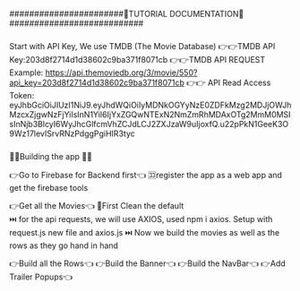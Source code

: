 #######################🚀TUTORIAL DOCUMENTATION🚀###########################

#####

Start with API Key, We use TMDB (The Movie Database)
👉👉TMDB API Key:203d8f2714d1d38602c9ba371f8071cb
👉👉TMDB API REQUEST Example: https://api.themoviedb.org/3/movie/550?api_key=203d8f2714d1d38602c9ba371f8071cb
👉👉 API Read Access Token: eyJhbGciOiJIUzI1NiJ9.eyJhdWQiOiIyMDNkOGYyNzE0ZDFkMzg2MDJjOWJhMzcxZjgwNzFjYiIsInN1YiI6IjYxZGQwNTExN2NmZmRhMDAxOTg2MmM0MSIsInNjb3BlcyI6WyJhcGlfcmVhZCJdLCJ2ZXJzaW9uIjoxfQ.u22pPkN1GeeK3O9Wz17levISrvRNzPdggPgiHIR3tyc

#####

🚀🔥Building the app 🚀🔥

👉Go to Firebase for Backend first👈
🈁register the app as a web app and get the firebase tools

👉Get all the Movies👈
🔰First Clean the default  
 ⏭️ for the api requests, we will use AXIOS, used npm i axios. Setup with request.js new file and axios.js
⏭️ Now we build the movies as well as the rows as they go hand in hand

👉Build all the Rows👈
👉Build the Banner👈
👉Build the NavBar👈
👉Add Trailer Popups👈
